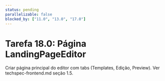 ```yaml
---
status: pending
parallelizable: false
blocked_by: ["11.0", "13.0", "17.0"]
---
```

# Tarefa 18.0: Página LandingPageEditor
Criar página principal do editor com tabs (Templates, Edição, Preview).
Ver techspec-frontend.md seção 1.5.
